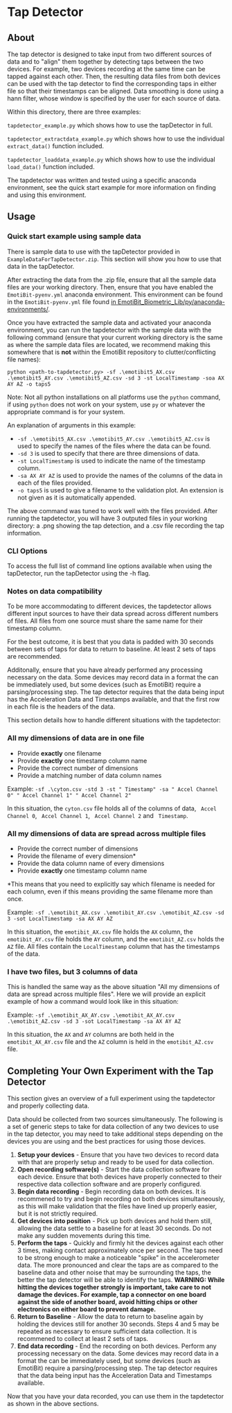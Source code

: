# Tap Detector

## About
The tap detector is designed to take input from two different sources of data and to "align" them together by detecting taps between the two devices. For example, two devices recording at the same time can be tapped against each other. Then, the resulting data files from both devices can be used with the tap detector to find the corresponding taps in either file so that their timestamps can be aligned. Data smoothing is done using a hann filter, whose window is specified by the user for each source of data.

Within this directory, there are three examples:

```tapdetector_example.py``` which shows how to use the tapDetector in full.

```tapdetector_extractdata_example.py``` which shows how to use the individual ```extract_data()``` function included.

```tapdetector_loaddata_example.py``` which shows how to use the individual ```load_data()``` function included.

The tapdetector was written and tested using a specific anaconda environment, see the quick start example for more information on finding and using this environment.

## Usage

### Quick start example using sample data
There is sample data to use with the tapDetector provided in ```ExampleDataForTapDetector.zip```. This section will show you how to use that data in the tapDetector.

After extracting the data from the .zip file, ensure that all the sample data files are your working directory. Then, ensure that you have enabled the ```EmotiBit-pyenv.yml``` anaconda environment. This environment can be found in the ```EmotiBit-pyenv.yml``` file found [in EmotiBit_Biometric_Lib/py/anaconda-environments/](../../anaconda-environments).

Once you have extracted the sample data and activated your anaconda environment, you can run the tapdetector with the sample data with the following command (ensure that your current working directory is the same as where the sample data files are located, we recommend making this somewhere that is **not** within the EmotiBit repository to clutter/conflicting file names):

```python <path-to-tapdetector.py> -sf .\emotibit5_AX.csv .\emotibit5_AY.csv .\emotibit5_AZ.csv -sd 3 -st LocalTimestamp -soa AX AY AZ -o taps5```

Note: Not all python installations on all platforms use the ```python``` command, if using ```python``` does not work on your system, use ```py``` or whatever the appropriate command is for your system.

An explanation of arguments in this example:
- ```-sf .\emotibit5_AX.csv .\emotibit5_AY.csv .\emotibit5_AZ.csv``` is used to specify the names of the files where the data can be found. 
- ```-sd 3``` is used to specify that there are three dimensions of data.
- ```-st LocalTimestamp``` is used to indicate the name of the timestamp column.
- ```-sa AX AY AZ``` is used to provide the names of the columns of the data in each of the files provided.
- ```-o taps5``` is used to give a filename to the validation plot. An extension is not given as it is automatically appended.

The above command was tuned to work well with the files provided. After running the tapdetector, you will have 3 outputed files in your working directory: a .png showing the tap detection, and a .csv file recording the tap information.

### CLI Options

To access the full list of command line options available when using the tapDetector, run the tapDetector using the -h flag.

### Notes on data compatibility

To be more accommodating to different devices, the tapdetector allows different input sources to have their data spread across different numbers of files. All files from one source must share the same name for their timestamp column. 

For the best outcome, it is best that you data is padded with 30 seconds between sets of taps for data to return to baseline. At least 2 sets of taps are recommended.

Additonally, ensure that you have already performed any processing necessary on the data. Some devices may record data in a format the can be immediately used, but some devices (such as EmotiBit) require a parsing/processing step. The tap detector requires that the data being input has the Acceleration Data and Timestamps available, and that the first row in each file is the headers of the data.

This section details how to handle different situations with the tapdetector:

### All my dimensions of data are in one file
- Provide **exactly** one filename
- Provide **exactly** one timestamp column name
- Provide the correct number of dimensions
- Provide a matching number of data column names

Example: ```-sf .\cyton.csv -std 3 -st " Timestamp" -sa " Accel Channel 0" " Accel Channel 1" " Accel Channel 2"```

In this situation, the ```cyton.csv``` file holds all of the columns of data, ``` Accel Channel 0```, ``` Accel Channel 1```, ``` Accel Channel 2``` and ``` Timestamp```.

### All my dimensions of data are spread across multiple files
- Provide the correct number of dimensions
- Provide the filename of every dimension*
- Provide the data column name of every dimensions
- Provide **exactly** one timestamp column name

*This means that you need to explicitly say which filename is needed for each column, even if this means providing the same filename more than once.

Example: ```-sf .\emotibit_AX.csv .\emotibit_AY.csv .\emotibit_AZ.csv -sd 3 -sot LocalTimestamp -sa AX AY AZ```

In this situation, the ```emotibit_AX.csv``` file holds the ```AX``` column, the ```emotibit_AY.csv``` file holds the ```AY``` column, and the ```emotibit_AZ.csv``` holds the ```AZ``` file. All files contain the ```LocalTimestamp``` column that has the timestamps of the data.

### I have two files, but 3 columns of data
This is handled the same way as the above situation "All my dimensions of data are spread across multiple files". Here we will provide an explicit example of how a command would look like in this situation:

Example: ```-sf .\emotibit_AX_AY.csv .\emotibit_AX_AY.csv .\emotibit_AZ.csv -sd 3 -sot LocalTimestamp -sa AX AY AZ```

In this situation, the ```AX``` and ```AY``` columns are both held in the ```emotibit_AX_AY.csv``` file and the ```AZ``` column is held in the ```emotibit_AZ.csv``` file. 

## Completing Your Own Experiment with the Tap Detector
This section gives an overview of a full experiment using the tapdetector and properly collecting data.

Data should be collected from two sources simultaneously. The following is a set of generic steps to take for data collection of any two devices to use in the tap detector, you may need to take additional steps depending on the devices you are using and the best practices for using those devices.

1. **Setup your devices** - Ensure that you have two devices to record data with that are properly setup and ready to be used for data collection.
1. **Open recording software(s)** - Start the data collection software for each device. Ensure that both devices have properly connected to their respective data collection software and are properly configured.
1. **Begin data recording** - Begin recording data on both devices. It is recommened to try and begin recording on both devices simultaneously, as this will make validation that the files have lined up properly easier, but it is not strictly required.
1. **Get devices into position** - Pick up both devices and hold them still, allowing the data settle to a baseline for at least 30 seconds. Do not make any sudden movements during this time.
1. **Perform the taps** - Quickly and firmly hit the devices against each other 3 times, making contact approximately once per second. The taps need to be strong enough to make a noticeable "spike" in the accelerometer data. The more pronounced and clear the taps are as compared to the baseline data and other noise that may be surrounding the taps, the better the tap detector will be able to identify the taps. **WARNING: While hitting the devices together strongly is important, take care to not damage the devices. For example, tap a connector on one board against the side of another board, avoid hitting chips or other electronics on either board to prevent damage.**
1. **Return to Baseline** - Allow the data to return to baseline again by holding the devices still for another 30 seconds. Steps 4 and 5 may be repeated as necessary to ensure sufficient data collection. It is recommened to collect at least 2 sets of taps.
1. **End data recording** - End the recording on both devices. Perform any processing necessary on the data. Some devices may record data in a format the can be immediately used, but some devices (such as EmotiBit) require a parsing/processing step. The tap detector requires that the data being input has the Acceleration Data and Timestamps available. 

Now that you have your data recorded, you can use them in the tapdetector as shown in the above sections.